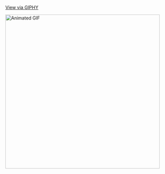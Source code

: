 <div>
    <p><a href="https://giphy.com/gifs/thecodingspacerd-code-coding-eatsleepcode-VTtANKl0beDFQRLDTh">View via GIPHY</a></p>
    <img src="https://giphy.com/embed/VTtANKl0beDFQRLDTh" alt="Animated GIF" width="480" height="480">
</div>
